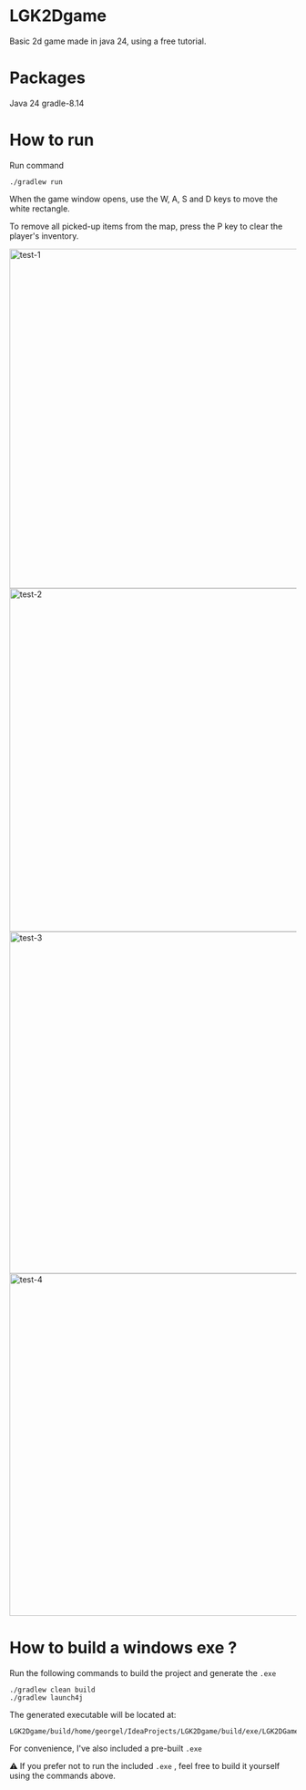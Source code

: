 # LGK2Dgame
Basic 2d game made in java 24, using a free tutorial.

# Packages

Java 24
gradle-8.14

# How to run

Run command 

````
./gradlew run
````
When the game window opens, use the W, A, S and D keys to move the white rectangle.

To remove all picked-up items from the map, press the P key to clear the player's inventory.

<img width="775" height="596" alt="test-1" src="https://github.com/user-attachments/assets/d55708c8-1c21-4f69-8252-cb7b4522a357" />

<img width="780" height="603" alt="test-2" src="https://github.com/user-attachments/assets/307671f5-6165-48f7-a461-0f93dc846c03" />

<img width="776" height="600" alt="test-3" src="https://github.com/user-attachments/assets/6a21421c-6ab8-4e38-a719-9f8fe16aca2f" />

<img width="779" height="601" alt="test-4" src="https://github.com/user-attachments/assets/c274814d-46d7-4903-a81b-173157c15cd6" />

# How to build a windows exe ?

Run the following commands to build the project and generate the `.exe`

```
./gradlew clean build
./gradlew launch4j
```
The generated executable will be located at:
````
LGK2Dgame/build/home/georgel/IdeaProjects/LGK2Dgame/build/exe/LGK2DGame.exe
````
For convenience, I've also included a pre-built `.exe`

⚠️ If you prefer not to run the included `.exe` , feel free to build it yourself using the commands above.

